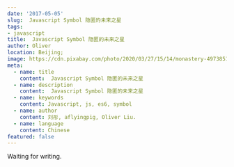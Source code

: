 ```yaml
---
date: '2017-05-05'
slug:  Javascript Symbol 隐匿的未来之星
tags:
- javascript
title:  Javascript Symbol 隐匿的未来之星
author: Oliver
location: Beijing;
image: https://cdn.pixabay.com/photo/2020/03/27/15/14/monastery-4973851_960_720.jpg
meta:
  - name: title
    content:  Javascript Symbol 隐匿的未来之星
  - name: description
    content:  Javascript Symbol 隐匿的未来之星
  - name: keywords
    content: Javascript, js, es6, symbol
  - name: author
    content: 刘彤, aflyingpig, Oliver Liu.
  - name: language
    content: Chinese
featured: false
---
```


Waiting for writing.
